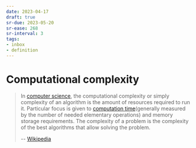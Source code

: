 ```yaml
---
date: 2023-04-17
draft: true
sr-due: 2023-05-20
sr-ease: 268
sr-interval: 3
tags:
- inbox
- definition
---
```


# Computational complexity

> In [computer science](./computer%20science.md), the computational complexity or simply
> complexity of an algorithm is the amount of resources required to run it.
> Particular focus is given to
> [computation time](./time%20complexity.md)(generally measured by the
> number of needed elementary operations) and memory storage requirements. The
> complexity of a problem is the complexity of the best algorithms that allow
> solving the problem.
>
> -- [Wikipedia](https://en.wikipedia.org/wiki/Computational_complexity)
